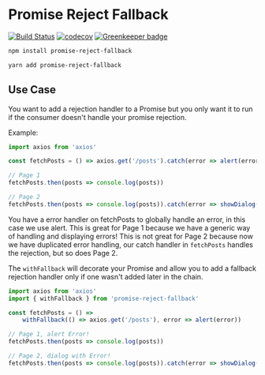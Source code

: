 # Promise Reject Fallback

[![Build Status](https://travis-ci.com/OzairP/use-promise-reject-fallback.svg?branch=master)](https://travis-ci.com/OzairP/use-promise-reject-fallback)
[![codecov](https://codecov.io/gh/OzairP/promise-reject-fallback/branch/master/graph/badge.svg)](https://codecov.io/gh/OzairP/promise-reject-fallback)
[![Greenkeeper badge](https://badges.greenkeeper.io/OzairP/promise-reject-fallback.svg)](https://greenkeeper.io/)

```bash
npm install promise-reject-fallback

yarn add promise-reject-fallback
```

## Use Case

You want to add a rejection handler to a Promise but you only want it to run if the consumer
doesn't handle your promise rejection.

Example:

```typescript
import axios from 'axios'

const fetchPosts = () => axios.get('/posts').catch(error => alert(error))

// Page 1
fetchPosts.then(posts => console.log(posts))

// Page 2
fetchPosts.then(posts => console.log(posts)).catch(error => showDialog(error))
```

You have a error handler on fetchPosts to globally handle an error, in this case we use alert.
This is great for Page 1 because we have a generic way of handling and displaying errors!
This is not great for Page 2 because now we have duplicated error handling, our catch handler
in `fetchPosts` handles the rejection, but so does Page 2.

The `withFallback` will decorate your Promise and allow you to add a fallback rejection handler
only if one wasn't added later in the chain.

```typescript
import axios from 'axios'
import { withFallback } from 'promise-reject-fallback'

const fetchPosts = () =>
	withFallback(() => axios.get('/posts'), error => alert(error))

// Page 1, alert Error!
fetchPosts.then(posts => console.log(posts))

// Page 2, dialog with Error!
fetchPosts.then(posts => console.log(posts)).catch(error => showDialog(error))
```
